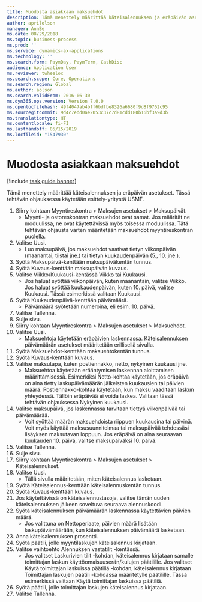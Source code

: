 ```yaml
---
title: Muodosta asiakkaan maksuehdot
description: Tämä menettely määrittää käteisalennuksen ja eräpäivän asetukset.
author: aprilolson
manager: AnnBe
ms.date: 08/29/2018
ms.topic: business-process
ms.prod: ''
ms.service: dynamics-ax-applications
ms.technology: ''
ms.search.form: PaymDay, PaymTerm, CashDisc
audience: Application User
ms.reviewer: twheeloc
ms.search.scope: Core, Operations
ms.search.region: Global
ms.author: aolson
ms.search.validFrom: 2016-06-30
ms.dyn365.ops.version: Version 7.0.0
ms.openlocfilehash: 49f4047ab4bff6bdfbe8326a6680f9d8f9762c95
ms.sourcegitcommit: 9d4c7edd0ae2053c37c7d81cdd180b16bf3a9d3b
ms.translationtype: HT
ms.contentlocale: fi-FI
ms.lasthandoff: 05/15/2019
ms.locfileid: "1547930"
---
```

# <a name="establish-customer-payment-terms"></a>Muodosta asiakkaan maksuehdot

[!include [task guide banner](../../includes/task-guide-banner.md)]

Tämä menettely määrittää käteisalennuksen ja eräpäivän asetukset. Tässä tehtävän ohjauksessa käytetään esittely-yritystä USMF.

1. Siirry kohtaan Myyntireskontra > Maksujen asetukset > Maksupäivät.
    * Myynti- ja ostoreskontran maksuehdot ovat samat. Jos määrität ne moduulissa, ne ovat käytettävissä myös toisessa moduulissa. Tätä tehtävän ohjausta varten määritetään maksuehdot myyntireskontran puolella.  
2. Valitse Uusi.
    * Luo maksupäivä, jos maksuehdot vaativat tietyn viikonpäivän (maanantai, tiistai jne.) tai tietyn kuukaudenpäivän (5., 10. jne.).  
3. Syötä Maksupäivä-kenttään maksupäiväkentän tunnus.
4. Syötä Kuvaus-kenttään maksupäivän kuvaus.
5. Valitse Viikko/Kuukausi-kentässä Viikko tai Kuukausi.
    * Jos haluat syöttää viikonpäivän, kuten maanantain, valitse Viikko. Jos haluat syöttää kuukaudenpäivän, kuten 10. päivä, valitse Kuukausi. Tässä esimerkissä valitaan Kuukausi.  
6. Syötä Kuukaudenpäivä-kenttään päivämäärä.
    * Päivämäärä syötetään numeroina, eli esim. 10. päivä.  
7. Valitse Tallenna.
8. Sulje sivu.
9. Siirry kohtaan Myyntireskontra > Maksujen asetukset > Maksuehdot.
10. Valitse Uusi.
    * Maksuehtoja käytetään eräpäivien laskennassa. Käteisalennuksen päivämäärän asetukset määritetään erillisellä sivulla.  
11. Syötä Maksuehdot-kenttään maksuehtokentän tunnus.
12. Syötä Kuvaus-kenttään kuvaus.
13. Valitse maksutapa, kuten postiennakko, netto, nykyinen kuukausi jne.
    * Maksuehtoa käytetään erääntymisen laskennan aloittamisen määrittämisessä.  Esimerkiksi Netto-kohtaa käytetään, jos eräpäivä on aina tietty laskupäivämäärän jälkeisten kuukausien tai päivien määrä. Postiennakko-kohtaa käytetään, kun maksu vaaditaan laskun yhteydessä. Tällöin eräpäivää ei voida laskea. Valitaan tässä tehtävän ohjauksessa Nykyinen kuukausi.  
14. Valitse maksupäivä, jos laskennassa tarvitaan tiettyä viikonpäivää tai päivämäärää.
    * Voit syöttää määrän maksuehdoista riippuen kuukausina tai päivinä. Voit myös käyttää maksusuunnitelmaa tai maksupäivää tehdessäsi lisäyksen maksutavan loppuun. Jos eräpäivä on aina seuraavan kuukauden 10. päivä, valitse maksupäiväksi 10. päivä.  
15. Valitse Tallenna.
16. Sulje sivu.
17. Siirry kohtaan Myyntireskontra > Maksujen asetukset > Käteisalennukset.
18. Valitse Uusi.
    * Tällä sivulla määritetään, miten käteisalennus lasketaan.  
19. Syötä Käteisalennus-kenttään käteisalennuskentän tunnus.
20. Syötä Kuvaus-kenttään kuvaus.
21. Jos käytettävissä on käteisalennustasoja, valitse tämän uuden käteisalennuksen jälkeen soveltuva seuraava alennuskoodi.
22. Syötä käteisalennuksen päivämäärän laskennassa käytettävien päivien määrä.
    * Jos valittuna on Nettoperiaate, päivien määrä lisätään laskupäivämäärään, kun käteisalennuksen päivämäärä lasketaan.  
23. Anna käteisalennuksen prosentti.
24. Syötä päätili, jolle myyntilaskujen käteisalennus kirjataan.
25. Valitse vaihtoehto Alennuksen vastatilit -kentässä.
    * Jos valitset Laskurivien tilit -kohdan, käteisalennus kirjataan samalle toimittajan laskun käyttöomaisuuserän/kulujen päätilille. Jos valitset Käytä toimittajan laskuissa päätiliä -kohdan, käteisalennus kirjataan Toimittajan laskujen päätili -kohdassa määritetylle päätilille. Tässä esimerkissä valitaan Käytä toimittajan laskuissa päätiliä.  
26. Syötä päätili, jolle toimittajan laskujen käteisalennus kirjataan.
27. Valitse Tallenna.


